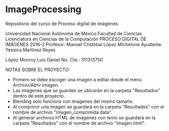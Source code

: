 # ImageProcessing
Repositorio del curso de Proceso digital de imágenes.

Universidad Nacional Autónoma de México Facultad de Ciencias
Licenciatura en Ciencias de la Computación 
PROCESO DIGITAL DE IMÁGENES 2016-2 
Profesor: Manuel Cristóbal López Michelone 
Ayudante: Yessica Martínez Reyes

López Monroy Luis Daniel
No. Cta.: 311313750
 
 NOTAS SOBRE EL PROYECTO:
 
 - Primero se debe escoger una imagen a editar desde el menú Archivo/Abrir imagen.
 - Las imágenes que se guarden se ubicarán en la carpeta "Resultados" dentro de este proyecto.
 - Blending solo funciona con imagenes del mismo tamaño.
 - Al comprimir una imagen se guardará en la carpeta "Resultados" con el nombre de archivo "imagen_comprimida.data".
 - Al generar archivos HTML de imágenes con texto se guardará en la carpeta "Resultados" con el nombre de archivo "imagen.html".
